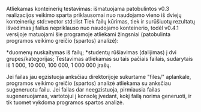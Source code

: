 Atliekamas konteinerių testavimas: išmatuojama patobulintos v0.3 realizacijos veikimo sparta priklausomai nuo naudojamo vieno iš dviejų konteinerių:
std::vector
std::list
Tiek failų kūrimas, tiek ir surūšiuotų rezultatų išvedimas į failus nepriklauso nuo naudojamo konteinerio, todėl v0.4.1 versijoje matuojami šie programoje atliekami žingsniai (patobulinta programos veikimo greičio (spartos) analizė):

 *duomenų nuskaitymas iš failų;
 *studentų rūšiavimas (dalijimas) į dvi grupes/kategorijas;
Testavimas atliekamas su tais pačiais failais, sudarytais iš 1 000, 10 000, 100 000, 1 000 000 įrašų.

Jei failas jau egzistuoja anksčiau direktorijoje sukurtame "files/" aplankale, programos veikimo greičio (spartos) analizė atliekama su anksčiau sugeneruotu failu.
Jei failas dar neegzistuoja, pirmiausia failas sugeneruojamas, vartotojui į konsolę įvedant, kokį failą norima generuoti, ir tik tuomet vykdoma programos spartos analizė.
